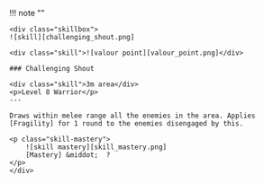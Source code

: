 !!! note ""

    <div class="skillbox">
    ![skill][challenging_shout.png]
    
    <div class="skill">![valour point][valour_point.png]</div>
    
    ### Challenging Shout 
    
    <div class="skill">3m area</div>
    <p>Level 8 Warrior</p>
    ---

    Draws within melee range all the enemies in the area. Applies [Fragility] for 1 round to the enemies disengaged by this.

    <p class="skill-mastery">
        ![skill mastery][skill_mastery.png] 
        [Mastery] &middot;  ?
    </p> 
    </div>
